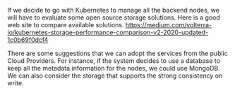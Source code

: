 If we decide to go with Kubernetes to manage all the backend nodes, we will have to evaluate some open source storage solutions.  Here is a good web site to compare available solutions. https://medium.com/volterra-io/kubernetes-storage-performance-comparison-v2-2020-updated-1c0b69f0dcf4

There are some suggestions that we can adopt the services from the public Cloud Providers. For instance, if the system decides to use a database to keep all the metadata information for the nodes, we could use MongoDB. We can also consider the storage that supports the strong consistency on write.  